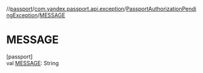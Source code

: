 //[passport](../../../index.md)/[com.yandex.passport.api.exception](../index.md)/[PassportAuthorizationPendingException](index.md)/[MESSAGE](-m-e-s-s-a-g-e.md)

# MESSAGE

[passport]\
val [MESSAGE](-m-e-s-s-a-g-e.md): String
